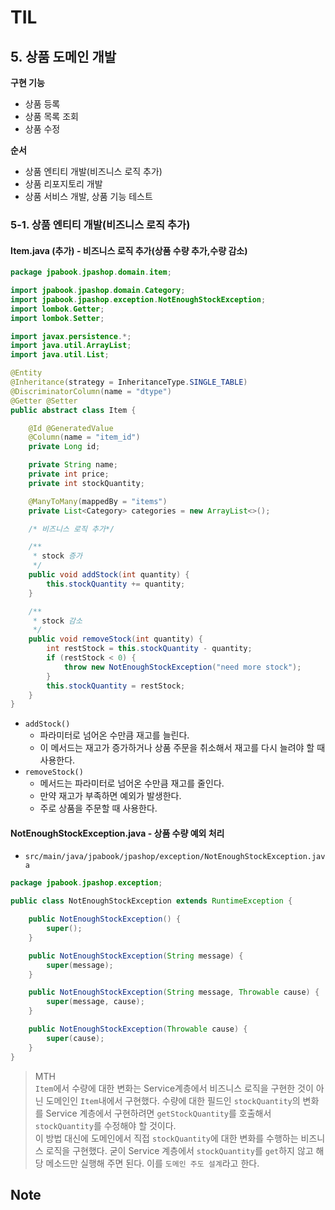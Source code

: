 # TIL

## 5. 상품 도메인 개발

**구현 기능**

* 상품 등록
* 상품 목록 조회
* 상품 수정

**순서**

* 상품 엔티티 개발(비즈니스 로직 추가)
* 상품 리포지토리 개발
* 상품 서비스 개발, 상품 기능 테스트

### 5-1. 상품 엔티티 개발(비즈니스 로직 추가)

#### Item.java (추가) - 비즈니스 로직 추가(상품 수량 추가,수량 감소)

```java
package jpabook.jpashop.domain.item;

import jpabook.jpashop.domain.Category;
import jpabook.jpashop.exception.NotEnoughStockException;
import lombok.Getter;
import lombok.Setter;

import javax.persistence.*;
import java.util.ArrayList;
import java.util.List;

@Entity
@Inheritance(strategy = InheritanceType.SINGLE_TABLE)
@DiscriminatorColumn(name = "dtype")
@Getter @Setter
public abstract class Item {

    @Id @GeneratedValue
    @Column(name = "item_id")
    private Long id;

    private String name;
    private int price;
    private int stockQuantity;

    @ManyToMany(mappedBy = "items")
    private List<Category> categories = new ArrayList<>();

    /* 비즈니스 로직 추가*/

    /**
     * stock 증가
     */
    public void addStock(int quantity) {
        this.stockQuantity += quantity;
    }

    /**
     * stock 감소
     */
    public void removeStock(int quantity) {
        int restStock = this.stockQuantity - quantity;
        if (restStock < 0) {
            throw new NotEnoughStockException("need more stock");
        }
        this.stockQuantity = restStock;
    }
}

```

* `addStock()`
    * 파라미터로 넘어온 수만큼 재고를 늘린다.
    * 이 메서드는 재고가 증가하거나 상품 주문을 취소해서 재고를 다시 늘려야 할 때 사용한다.
* `removeStock()`
    * 메서드는 파라미터로 넘어온 수만큼 재고를 줄인다.
    * 만약 재고가 부족하면 예외가 발생한다.
    * 주로 상품을 주문할 때 사용한다.

#### NotEnoughStockException.java - 상품 수량 예외 처리

* `src/main/java/jpabook/jpashop/exception/NotEnoughStockException.java`

```java
package jpabook.jpashop.exception;

public class NotEnoughStockException extends RuntimeException {

    public NotEnoughStockException() {
        super();
    }

    public NotEnoughStockException(String message) {
        super(message);
    }

    public NotEnoughStockException(String message, Throwable cause) {
        super(message, cause);
    }

    public NotEnoughStockException(Throwable cause) {
        super(cause);
    }
}

```

> MTH   
> `Item`에서 수량에 대한 변화는 Service계층에서 비즈니스 로직을 구현한 것이 아닌 도메인인 `Item`내에서 구현했다. 수량에 대한 필드인 `stockQuantity`의 변화를 Service 계층에서 구현하려면 `getStockQuantity`를 호출해서 `stockQuantity`를 수정해야 할 것이다.    
> 이 방법 대신에 도메인에서 직접 `stockQuantity`에 대한 변화를 수행하는 비즈니스 로직을 구현했다. 굳이 Service 계층에서 `stockQuantity`를 `get`하지 않고 해당 메소드만 실행해 주면 된다. 이를 `도메인 주도 설계`라고 한다.

## Note